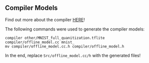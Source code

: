 ## Compiler Models

Find out more about the compiler [HERE](https://github.com/tum-ei-eda/tflite_micro_compiler)!

The following commands were used to generate the compiler models:

```
compiler other/MNIST_full_quanitization.tflite compiler/offline_model.cc mnist_
mv compiler/offline_model.cc.h compiler/offline_model.h
```

In the end, replace `Src/offline_model.cc/h` with the generated files! 
